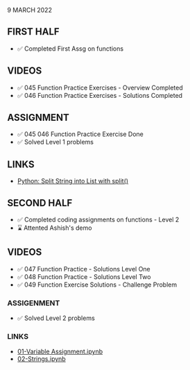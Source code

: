 9 MARCH 2022

## FIRST HALF

- ✅ Completed First Assg on functions 

## VIDEOS

- ✅ 045 Function Practice Exercises - Overview Completed
- ✅ 046 Function Practice Exercises - Solutions Completed 

## ASSIGNMENT

- ✅ 045 046 Function Practice Exercise Done
- ✅ Solved Level 1 problems

## LINKS

- [Python: Split String into List with split()](https://stackabuse.com/python-split-string-into-list-with-split/) 

## SECOND HALF

- ✅ Completed coding assignments on functions - Level 2
- ⌛ Attented Ashish's demo

## VIDEOS

- ✅ 047 Function Practice - Solutions Level One
- ✅ 048 Function Practice - Solutions Level Two
- ✅ 049 Function Exercise Solutions - Challenge Problem

### ASSIGENMENT

- ✅ Solved Level 2 problems

### LINKS

- [01-Variable Assignment.ipynb](https://github.com/Pierian-Data/Complete-Python-3-Bootcamp/blob/master/00-Python%20Object%20and%20Data%20Structure%20Basics/01-Variable%20Assignment.ipynb)
- [02-Strings.ipynb](https://github.com/Pierian-Data/Complete-Python-3-Bootcamp/blob/master/00-Python%20Object%20and%20Data%20Structure%20Basics/02-Strings.ipynb)
